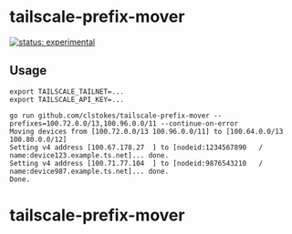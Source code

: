 # tailscale-prefix-mover

[![status: experimental](https://img.shields.io/badge/status-experimental-blue)](https://tailscale.com/kb/1167/release-stages/#experimental)

## Usage

```shell
export TAILSCALE_TAILNET=...
export TAILSCALE_API_KEY=...

go run github.com/clstokes/tailscale-prefix-mover --prefixes=100.72.0.0/13,100.96.0.0/11 --continue-on-error
Moving devices from [100.72.0.0/13 100.96.0.0/11] to [100.64.0.0/13 100.80.0.0/12]
Setting v4 address [100.67.178.27  ] to [nodeid:1234567890   / name:device123.example.ts.net]... done.
Setting v4 address [100.71.77.104  ] to [nodeid:9876543210   / name:device987.example.ts.net]... done.
Done.
```
# tailscale-prefix-mover

